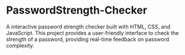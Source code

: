 # PasswordStrength-Checker
A interactive password strength checker built with HTML, CSS, and JavaScript. This project provides a user-friendly interface to check the strength of a password, providing real-time feedback on password complexity.

